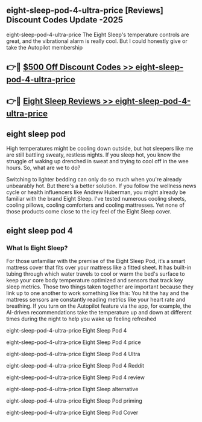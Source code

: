 ## eight-sleep-pod-4-ultra-price [Reviews​] Discount Codes Update -2025

eight-sleep-pod-4-ultra-price The Eight Sleep's temperature controls are great, and the vibrational alarm is really cool. But I could honestly give or take the Autopilot membership

## 👉🔴 [$500 Off Discount Codes >> eight-sleep-pod-4-ultra-price](http://download.freeplayer.one?title=eight-sleep-pod-4-ultra-price&ref=18-ES)

## 👉🔴 [Eight Sleep Reviews >> eight-sleep-pod-4-ultra-price](http://download.freeplayer.one?title=eight-sleep-pod-4-ultra-price&ref=18-ES)

## eight sleep pod

High temperatures might be cooling down outside, but hot sleepers like me are still battling sweaty, restless nights. If you sleep hot, you know the struggle of waking up drenched in sweat and trying to cool off in the wee hours. So, what are we to do?

Switching to lighter bedding can only do so much when you're already unbearably hot. But there's a better solution. If you follow the wellness news cycle or health influencers like Andrew Huberman, you might already be familiar with the brand Eight Sleep. I've tested numerous cooling sheets, cooling pillows, cooling comforters and cooling mattresses. Yet none of those products come close to the icy feel of the Eight Sleep cover.

## eight sleep pod 4

### What Is Eight Sleep?

For those unfamiliar with the premise of the Eight Sleep Pod, it’s a smart mattress cover that fits over your mattress like a fitted sheet. It has built-in tubing through which water travels to cool or warm the bed's surface to keep your core body temperature optimized and sensors that track key sleep metrics. Those two things taken together are important because they link up to one another to work something like this: You hit the hay and the mattress sensors are constantly reading metrics like your heart rate and breathing. If you turn on the Autopilot feature via the app, for example, the AI-driven recommendations take the temperature up and down at different times during the night to help you wake up feeling refreshed

eight-sleep-pod-4-ultra-price Eight Sleep Pod 4

eight-sleep-pod-4-ultra-price Eight Sleep Pod 4 price

eight-sleep-pod-4-ultra-price Eight Sleep Pod 4 Ultra

eight-sleep-pod-4-ultra-price Eight Sleep Pod 4 Reddit

eight-sleep-pod-4-ultra-price Eight Sleep Pod 4 review

eight-sleep-pod-4-ultra-price Eight Sleep alternative

eight-sleep-pod-4-ultra-price Eight Sleep Pod priming

eight-sleep-pod-4-ultra-price Eight Sleep Pod Cover